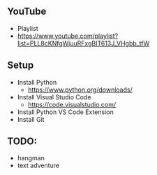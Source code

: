 ## YouTube
* Playlist
 *  https://www.youtube.com/playlist?list=PLL8cKNfgWjuuRFxgBIT613J_VHgbb_tfW

## Setup
* Install Python
  * https://www.python.org/downloads/
* Install Visual Studio Code
  * https://code.visualstudio.com/
* Install Python VS Code Extension
* Install Git

## TODO:
* hangman
* text adventure
